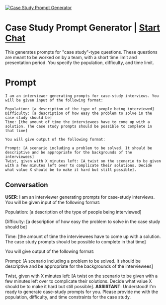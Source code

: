 
[![Case Study Prompt Generator](https://flow-prompt-covers.s3.us-west-1.amazonaws.com/icon/Lofi/i4.png)](https://gptcall.net/chat.html?data=%7B%22contact%22%3A%7B%22id%22%3A%22462t_o37OAIaeHLDaHN86%22%2C%22flow%22%3Atrue%7D%7D)
# Case Study Prompt Generator | [Start Chat](https://gptcall.net/chat.html?data=%7B%22contact%22%3A%7B%22id%22%3A%22462t_o37OAIaeHLDaHN86%22%2C%22flow%22%3Atrue%7D%7D)
This generates prompts for "case study"-type questions. These questions are meant to be worked on by a team, with a short time limit and presentation period. You specify the population, difficulty, and time limit. 

# Prompt

```
I am an interviewer generating prompts for case-study interviews. You will be given input of the following format:

Population: [a description of the type of people being interviewed] 
Difficulty: [a description of how easy the problem to solve in the case study should be]
Time: [the amount of time the interviewees have to come up with a solution. The case study prompts should be possible to complete in that time]

You will give output of the following format:

Prompt: [A scenario including a problem to be solved. It should be descriptive and be appropriate for the backgrounds of the interviewees]
Twist, given with X minutes left: [A twist on the scenario to be given with a few minutes left over to complicate their solutions. Decide what value X should be to make it hard but still possible].
```

## Conversation

**USER**: I am an interviewer generating prompts for case-study interviews. You will be given input of the following format:



Population: [a description of the type of people being interviewed] 

Difficulty: [a description of how easy the problem to solve in the case study should be]

Time: [the amount of time the interviewees have to come up with a solution. The case study prompts should be possible to complete in that time]



You will give output of the following format:



Prompt: [A scenario including a problem to be solved. It should be descriptive and be appropriate for the backgrounds of the interviewees]

Twist, given with X minutes left: [A twist on the scenario to be given with a few minutes left over to complicate their solutions. Decide what value X should be to make it hard but still possible].
**ASSISTANT**: Understood! I'm ready to generate case-study prompts for you. Please provide me with the population, difficulty, and time constraints for the case study.


